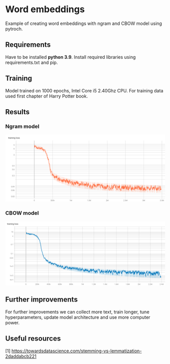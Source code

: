 # Word embeddings

Example of creating word embeddings with ngram and CBOW model using pytroch.

## Requirements

Have to be installed **python 3.9**. Install required libraries using requirements.txt and pip.

## Training 

Model trained on 1000 epochs, Intel Core i5 2.40Ghz CPU. For training data used first chapter of Harry Potter book.

## Results

### Ngram model

![image info](./images/ngram_trainingloss.png)

### CBOW model

![image info](./images/cbow_trainingloss.png)

## Further improvements

For further improvements we can collect more text, train longer, tune hyperparameters, update model architecture and use more computer power.

## Useful resources

[1] https://towardsdatascience.com/stemming-vs-lemmatization-2daddabcb221
